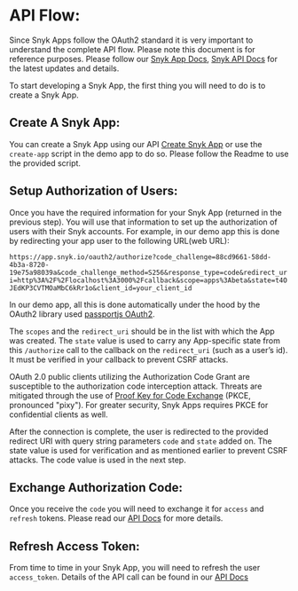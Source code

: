 # API Flow:


Since Snyk Apps follow the OAuth2 standard it is very important to understand the complete API flow. Please note this document is for reference purposes. Please follow our [Snyk App Docs](https://docs.snyk.io/snyk-api/snyk-apps), [Snyk API Docs](https://apidocs.snyk.io/?version=2023-11-03#post-/orgs/-org_id-/apps/creations) for the latest updates and details. 

To start developing a Snyk App, the first thing you will need to do is to create a Snyk App.

## Create A Snyk App:


You can create a Snyk App using our API [Create Snyk App](https://apidocs.snyk.io/?version=2023-11-03#post-/orgs/-org_id-/apps/creations) or use the `create-app` script in the demo app to do so. Please follow the Readme to use the provided script.


## Setup Authorization of Users:


Once you have the required information for your Snyk App (returned in the previous step). You will use that information to set up the authorization of users with their Snyk accounts. For example, in our demo app this is done by redirecting your app user to the following URL(web URL):

`https://app.snyk.io/oauth2/authorize?code_challenge=88cd9661-58dd-4b3a-8720-19e75a98039a&code_challenge_method=S256&response_type=code&redirect_uri=http%3A%2F%2Flocalhost%3A3000%2Fcallback&scope=apps%3Abeta&state=t4OJEdKP3CVTMOaMbC6kRr1o&client_id=your_client_id`

In our demo app, all this is done automatically under the hood by the OAuth2 library used [passportjs OAuth2](http://www.passportjs.org/packages/passport-oauth2/). 

The `scopes` and the `redirect_uri` should be in the list with which the App was created. The `state` value is used to carry any App-specific state from this `/authorize` call to the callback on the `redirect_uri` (such as a user’s id). It must be verified in your callback to prevent CSRF attacks. 

OAuth 2.0 public clients utilizing the Authorization Code Grant are susceptible to the authorization code interception attack. Threats are mitigated through the use of [Proof Key for Code Exchange](https://datatracker.ietf.org/doc/html/rfc7636) (PKCE, pronounced "pixy"). For greater security, Snyk Apps requires PKCE for confidential clients as well.

After the connection is complete, the user is redirected to the provided redirect URI with query string parameters `code` and `state` added on. The state value is used for verification and as mentioned earlier to prevent CSRF attacks. The code value is used in the next step.

## Exchange Authorization Code:


Once you receive the `code` you will need to exchange it for `access` and `refresh` tokens. Please read our [API Docs](https://docs.snyk.io/snyk-api/snyk-apps/set-up-a-snyk-app-using-the-oauth2-api/set-up-to-authorize-users) for more details.


## Refresh Access Token:


From time to time in your Snyk App, you will need to refresh the user `access_token`. Details of the API call can be found in our [API Docs](https://docs.snyk.io/snyk-api/snyk-apps/set-up-a-snyk-app-using-the-oauth2-api/set-up-the-refresh-token-exchange)
